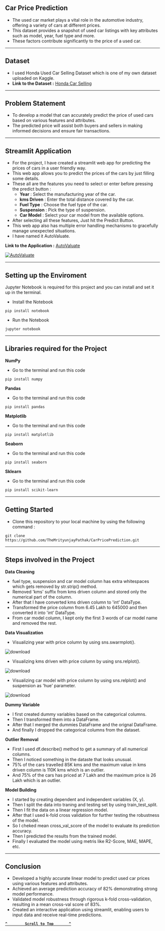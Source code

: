 ## Car Price Prediction
- The used car market plays a vital role in the automotive industry, offering a variety of cars at different prices.
- This dataset provides a snapshot of used car listings with key attributes such as model, year, fuel type and more.
- These factors contribute significantly to the price of a used car.

<hr>

## Dataset
- I used Honda Used Car Selling Dataset which is one of my own dataset uploaded on Kaggle.
- **Link to the Dataset :** [Honda Car Selling](https://www.kaggle.com/datasets/themrityunjaypathak/honda-car-selling)

<hr>

## Problem Statement
- To develop a model that can accurately predict the price of used cars based on various features and attributes.
- The predicted price will assist both buyers and sellers in making informed decisions and ensure fair transactions.

<hr>

## Streamlit Application
- For the project, I have created a streamlit web app for predicting the prices of cars in a user friendly way.
- This web app allows you to predict the prices of the cars by just filling some details.
- These all are the features you need to select or enter before pressing the predict button :
    - **Year** : Select the manufacturing year of the car.
    - **kms Driven** : Enter the total distance covered by the car.
    - **Fuel Type** : Choose the fuel type of the car.
    - **Suspension** : Pick the type of suspension.
    - **Car Model** : Select your car model from the available options.
- After selecting all these features, Just hit the Predict Button.
- This web app also has multiple error handling mechanisms to gracefully manage unexpected situations.
- I have named it AutoValuate.
  
**Link to the Application :** [AutoValuate](https://car-price-prediction-using-lr.streamlit.app/)

<a href="https://car-price-prediction-using-lr.streamlit.app/"><img title="AutoValuate" src="https://github.com/TheMrityunjayPathak/CarPricePrediction/assets/123563634/9c4ed16e-6741-48db-88ed-778c212ac380"></a>

<hr>

## Setting up the Enviroment
Jupyter Notebook is required for this project and you can install and set it up in the terminal.
- Install the Notebook
```
pip install notebook
```
- Run the Notebook
```
jupyter notebook
```

<hr>

## Libraries required for the Project
**NumPy**
- Go to the terminal and run this code
```
pip install numpy
```
**Pandas**
- Go to the terminal and run this code
```
pip install pandas
```
**Matplotlib**
- Go to the terminal and run this code
```
pip install matplotlib
```
**Seaborn**
- Go to the terminal and run this code
```
pip install seaborn
```
**Sklearn**
- Go to the terminal and run this code
```
pip install scikit-learn
```

<hr>

## Getting Started
- Clone this repository to your local machine by using the following command :
```
git clone https://github.com/TheMrityunjayPathak/CarPricePrediction.git
```

<hr>

## Steps involved in the Project

**Data Cleaning**
- fuel type, suspension and car model column has extra whitespaces which gets removed by str.strip() method.
- Removed 'kms' suffix from kms driven column and stored only the numerical part of the column.
- After that I have converted kms driven column to 'int' DataType.
- Transformed the price column from 6.45 Lakh to 645000 and then converted it into 'int' DataType.
- From car model column, I kept only the first 3 words of car model name and removed the rest.

**Data Visualization**
- Visualizing year with price column by using sns.swarmplot().
  
![download](https://github.com/TheMrityunjayPathak/CarPricePrediction/assets/123563634/5e23ec76-ebe0-4f42-9d72-24b881eceeff)
- Visualizing kms driven with price column by using sns.relplot().

![download](https://github.com/TheMrityunjayPathak/CarPricePrediction/assets/123563634/3d7c4b1f-a2b3-47c7-8e0d-86c49aa80313)
- Visualizing car model with price column by using sns.relplot() and suspension as 'hue' parameter.
  
![download](https://github.com/TheMrityunjayPathak/CarPricePrediction/assets/123563634/c5faa6d5-46ed-4995-82fe-ec042beca0e4)

**Dummy Variable**
- I first created dummy variables based on the categorical columns.
- Then I transformed them into a DataFrame.
- After that I merged the dummies DataFrame and the orignal DataFrame.
- And finally I dropped the categorical columns from the dataset.

**Outlier Removal**
- First I used df.describe() method to get a summary of all numerical columns.
- Then I noticed something in the dataste that looks unusual.
- 75% of the cars travelled 85K kms and the maximum value in kms driven column is 110K kms which is an outlier.
- And 75% of the cars has priced at 7 Lakh and the maximum price is 26 Lakh which is an outlier.

**Model Building**
- I started by creating dependent and independent variables (X, y).
- Then I split the data into traning and testing set by using train_test_split.
- Then I fit the data on a linear regression model.
- After that I used k-fold cross validation for further testing the robustness of the model.
- So I cheked mean cross_val_score of the model to evaluate its prediction accuracy.
- Then I predicted the results from the trained model.
- Finally I evaluated the model using metris like R2-Score, MAE, MAPE, etc.

<hr>

## Conclusion
- Developed a highly accurate linear model to predict used car prices using various features and attributes.
- Achieved an average prediction accuracy of 82% demonstrating strong model performance.
- Validated model robustness through rigorous k-fold cross-validation, resulting in a mean cross-val score of 83%.
- Created an interactive application using streamlit, enabling users to input data and receive real-time predictions.

<div align='left'>
  
**[`^        Scroll to Top       ^`](#car-price-prediction)**

</div>
